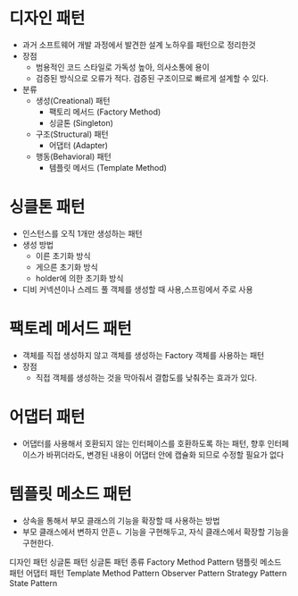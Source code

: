 # 디자인 패턴

  * 과거 소프트웨어 개발 과정에서 발견한 설계 노하우를 패턴으로 정리한것
  * 장점
    * 범용적인 코드 스타일로 가독성 높아, 의사소통에 용이
    * 검증된 방식으로 오류가 적다. 검증된 구조이므로 빠르게 설계할 수 있다.
  * 분류
    * 생성(Creational) 패턴
      * 팩토리 메서드 (Factory Method)
      * 싱글톤 (Singleton)
    * 구조(Structural) 패턴
      * 어댑터 (Adapter)
    * 행동(Behavioral) 패턴
      * 템플릿 메서드 (Template Method)


# 싱클톤 패턴

  * 인스턴스를 오직 1개만 생성하는 패턴
  * 생성 방법
    * 이른 초기화 방식
    * 게으른 초기화 방식
    * holder에 의한 초기화 방식
  * 디비 커넥션이나 스레드 풀 객체를 생성할 때 사용,스프링에서 주로 사용

# 팩토레 메서드 패턴

  * 객체를 직접 생성하지 않고 객체를 생성하는 Factory 객체를 사용하는 패턴
  * 장점 
    * 직접 객체를 생성하는 것을 막아줘서 결합도를 낮춰주는 효과가 있다.

# 어댑터 패턴

  * 어댑터를 사용해서 호환되지 않는 인터페이스를 호환하도록 하는 패턴, 향후 인터페이스가 바뀌더라도, 변경된 내용이 어댑터 안에 캡슐화 되므로 수정할 필요가 없다

# 템플릿 메소드 패턴

  * 상속을 통해서 부모 클래스의 기능을 확장할 때 사용하는 방법
  * 부모 클래스에서 변하지 안흔ㄴ 기능을 구현해두고, 자식 클래스에서 확장할 기능을 구현한다.

디자인 패턴
싱글톤 패턴
  싱글톤 패턴 종류
Factory Method Pattern
탬플릿 메소드 패턴
어댑터 패턴
Template Method Pattern
Observer Pattern
Strategy Pattern
State Pattern
